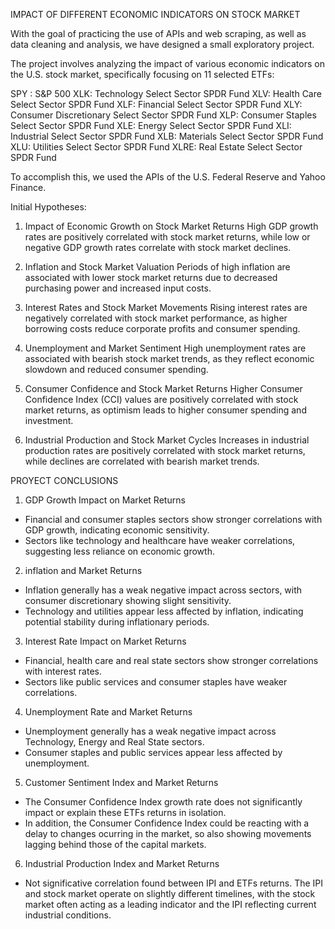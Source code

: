 IMPACT OF DIFFERENT ECONOMIC INDICATORS ON STOCK MARKET

With the goal of practicing the use of APIs and web scraping, as well as data cleaning and analysis, we have designed a small exploratory project.

The project involves analyzing the impact of various economic indicators on the U.S. stock market, specifically focusing on 11 selected ETFs:

SPY : S&P 500
XLK: Technology Select Sector SPDR Fund
XLV: Health Care Select Sector SPDR Fund
XLF: Financial Select Sector SPDR Fund
XLY: Consumer Discretionary Select Sector SPDR Fund
XLP: Consumer Staples Select Sector SPDR Fund
XLE: Energy Select Sector SPDR Fund
XLI: Industrial Select Sector SPDR Fund
XLB: Materials Select Sector SPDR Fund
XLU: Utilities Select Sector SPDR Fund
XLRE: Real Estate Select Sector SPDR Fund

To accomplish this, we used the APIs of the U.S. Federal Reserve and Yahoo Finance.

Initial Hypotheses:

1. Impact of Economic Growth on Stock Market Returns
High GDP growth rates are positively correlated with stock market returns, while low or negative GDP growth rates correlate with stock market declines.

2. Inflation and Stock Market Valuation
Periods of high inflation are associated with lower stock market returns due to decreased purchasing power and increased input costs.

3. Interest Rates and Stock Market Movements
Rising interest rates are negatively correlated with stock market performance, as higher borrowing costs reduce corporate profits and consumer spending.

4. Unemployment and Market Sentiment
High unemployment rates are associated with bearish stock market trends, as they reflect economic slowdown and reduced consumer spending.

5. Consumer Confidence and Stock Market Returns
Higher Consumer Confidence Index (CCI) values are positively correlated with stock market returns, as optimism leads to higher consumer spending and investment.

6. Industrial Production and Stock Market Cycles
Increases in industrial production rates are positively correlated with stock market returns, while declines are correlated with bearish market trends.

PROYECT CONCLUSIONS
1. GDP Growth Impact on Market Returns
  - Financial and consumer staples sectors show stronger correlations with GDP growth, indicating economic sensitivity.
  - Sectors like technology and healthcare have weaker correlations, suggesting less reliance on economic growth.

2. inflation and Market Returns
  - Inflation generally has a weak negative impact across sectors, with consumer discretionary showing slight sensitivity.
  - Technology and utilities appear less affected by inflation, indicating potential stability during inflationary periods.

3. Interest Rate Impact on Market Returns
  - Financial, health care and real state sectors show stronger correlations with interest rates.
  - Sectors like public services and consumer staples have weaker correlations.

4. Unemployment Rate and Market Returns
  - Unemployment generally has a weak negative impact across Technology, Energy and Real State sectors.
  - Consumer staples and public services appear less affected by unemployment.

5. Customer Sentiment Index and Market Returns
  - The Consumer Confidence Index growth rate does not significantly impact or explain these ETFs returns in isolation.
  - In addition, the Consumer Confidence Index could be reacting with a delay to changes ocurring in the market, so also showing movements lagging behind those of the capital markets.

6. Industrial Production Index and Market Returns
  - Not significative correlation found between IPI and ETFs returns. The IPI and stock market operate on slightly different timelines, with the stock market often acting as a leading indicator and the IPI reflecting current industrial conditions.

